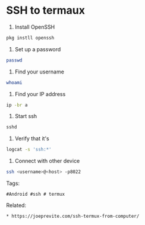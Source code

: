 # SSH to termaux
1. Install OpenSSH
```bash
pkg instll openssh
```
1. Set up a password
```bash
passwd
```
1. Find your username
```bash
whoami
```
1. Find your IP address
```bash
ip -br a
```
1. Start ssh
```bash
sshd
```
1. Verify that it's
```bash
logcat -s 'ssh:*'
```
1. Connect with other device
```bash
ssh <username>@<host> -p8022
```


Tags:
```
#Android #ssh # termux
```

Related:
```
* https://joeprevite.com/ssh-termux-from-computer/
```
